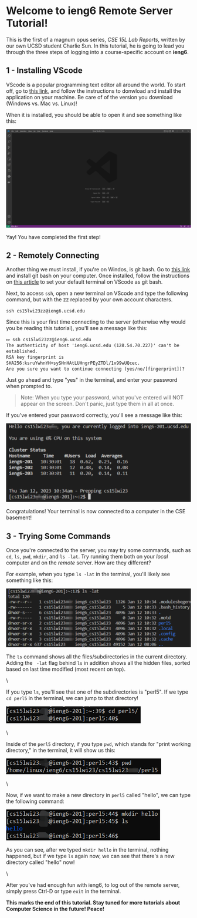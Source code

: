 # Welcome to ieng6 Remote Server Tutorial!

This is the first of a magnum opus series, *CSE 15L Lab Reports*, written by our own UCSD student Charlie Sun. In this tutorial, he is going to lead you through the three steps of logging into a course-specific account on __ieng6__. 

## 1 - Installing VScode
VScode is a popular programming text editor all around the world. To start off, go to [this link](code.visualstudio.com), and follow the instructions to donwload and install the application on your machine. Be care of of the version you download (Windows vs. Mac vs. Linux)!

When it is installed, you should be able to open it and see something like this: 

![Image](lab1_image1.png)

Yay! You have completed the first step!


## 2 - Remotely Connecting
Another thing we must install, if you're on Windos, is git bash. Go to [this link](https://gitforwindows.org/) and install git bash on your computer. Once installed, follow the instructions on [this article](https://stackoverflow.com/questions/42606837/how-do-i-use-bash-on-windows-from-the-visual-studio-code-integrated-terminal/50527994#50527994) to set your default terminal on VScode as git bash. 

Next, to access `ssh`, open a new terminal on VScode and type the following command, but with the zz replaced by your own account characters. 
```
ssh cs15lwi23zz@ieng6.ucsd.edu
```

Since this is your first time connecting to the server (otherwise why would you be reading this tutorial), you'll see a message like this: 
```
⤇ ssh cs15lwi23zz@ieng6.ucsd.edu
The authenticity of host 'ieng6.ucsd.edu (128.54.70.227)' can't be established.
RSA key fingerprint is SHA256:ksruYwhnYH+sySHnHAtLUHngrPEyZTDl/1x99wUQcec.
Are you sure you want to continue connecting (yes/no/[fingerprint])? 
```

Just go ahead and type "yes" in the terminal, and enter your password when prompted to. 
> Note: When you type your password, what you've entered will NOT appear on the screen. Don't panic, just type them in all at once. 

If you've entered your password correctly, you'll see a message like this: 

![Image](lab1_image2.png)

Congratulations! Your terminal is now connected to a computer in the CSE basement! 


## 3 - Trying Some Commands
Once you're connected to the server, you may try some commands, such as `cd`, `ls`, `pwd`, `mkdir`, and `ls -lat`. Try running them both on your *local* computer and on the *remote* server. How are they different? 

For example, when you type `ls -lat` in the terminal, you'll likely see something like this: 

![Image](lab1_image3.png)

The `ls` command shows all the files/subdirectories in the current directory. Adding the ` -lat` flag behind `ls` in addition shows all the hidden files, sorted based on last time modified (most recent on top). 

\

If you type `ls`, you'll see that one of the subdirectories is "perl5". If we type `cd perl5` in the terminal, we can jump to that directory! 

![Image](lab1_image4.png)

\

Inside of the `perl5` directory, if you type `pwd`, which stands for "print working directory," in the terminal, it will show us this: 

![Image](lab1_image5.png)

\

Now, if we want to make a new directory in `perl5` called "hello", we can type the following command: 

![Image](lab1_image6.png)

As you can see, after we typed `mkdir hello` in the terminal, nothing happened, but if we type `ls` again now, we can see that there's a new directory called "hello" now! 

\

After you've had enough fun with ieng6, to log out of the remote server, simply press Ctrl-D or type `exit` in the terminal. 

**This marks the end of this tutorial. Stay tuned for more tutorials about Computer Science in the future! Peace!**

